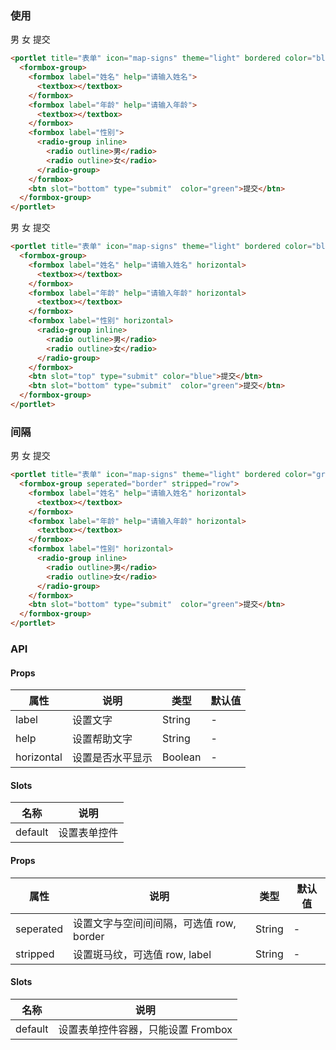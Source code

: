 <row>
  <column :md=12>

  ### 使用

  <portlet title="表单" icon="map-signs" theme="light" bordered color="blue">
    <formbox-group>
      <formbox label="姓名" help="请输入姓名">
        <textbox></textbox>
      </formbox>
      <formbox label="年龄" help="请输入年龄">
        <textbox></textbox>
      </formbox>
      <formbox label="性别">
        <radio-group inline>
          <radio outline>男</radio>
          <radio outline>女</radio>
        </radio-group>
      </formbox>
      <btn slot="bottom" type="submit"  color="green">提交</btn>
    </formbox-group>
  </portlet>

  ```html
  <portlet title="表单" icon="map-signs" theme="light" bordered color="blue">
    <formbox-group>
      <formbox label="姓名" help="请输入姓名">
        <textbox></textbox>
      </formbox>
      <formbox label="年龄" help="请输入年龄">
        <textbox></textbox>
      </formbox>
      <formbox label="性别">
        <radio-group inline>
          <radio outline>男</radio>
          <radio outline>女</radio>
        </radio-group>
      </formbox>
      <btn slot="bottom" type="submit"  color="green">提交</btn>
    </formbox-group>
  </portlet>
  ```

  <portlet title="表单" icon="map-signs" theme="light" bordered color="green">
    <formbox-group>
      <formbox label="姓名" help="请输入姓名" horizontal>
        <textbox></textbox>
      </formbox>
      <formbox label="年龄" help="请输入年龄" horizontal>
        <textbox></textbox>
      </formbox>
      <formbox label="性别" horizontal>
        <radio-group inline>
          <radio outline>男</radio>
          <radio outline>女</radio>
        </radio-group>
      </formbox>
      <btn slot="bottom" type="submit"  color="green">提交</btn>
    </formbox-group>
  </portlet>

  ```html
  <portlet title="表单" icon="map-signs" theme="light" bordered color="blue">
    <formbox-group>
      <formbox label="姓名" help="请输入姓名" horizontal>
        <textbox></textbox>
      </formbox>
      <formbox label="年龄" help="请输入年龄" horizontal>
        <textbox></textbox>
      </formbox>
      <formbox label="性别" horizontal>
        <radio-group inline>
          <radio outline>男</radio>
          <radio outline>女</radio>
        </radio-group>
      </formbox>
      <btn slot="top" type="submit" color="blue">提交</btn>
      <btn slot="bottom" type="submit"  color="green">提交</btn>
    </formbox-group>
  </portlet>
  ```

  ### 间隔

  <portlet title="表单" icon="map-signs" theme="light" bordered color="green">
    <formbox-group seperated="border" stripped="row">
      <formbox label="姓名" help="请输入姓名" horizontal>
        <textbox></textbox>
      </formbox>
      <formbox label="年龄" help="请输入年龄" horizontal>
        <textbox></textbox>
      </formbox>
      <formbox label="性别" horizontal>
        <radio-group inline>
          <radio outline>男</radio>
          <radio outline>女</radio>
        </radio-group>
      </formbox>
      <btn slot="bottom" type="submit"  color="green">提交</btn>
    </formbox-group>
  </portlet>

  ```html
  <portlet title="表单" icon="map-signs" theme="light" bordered color="green">
    <formbox-group seperated="border" stripped="row">
      <formbox label="姓名" help="请输入姓名" horizontal>
        <textbox></textbox>
      </formbox>
      <formbox label="年龄" help="请输入年龄" horizontal>
        <textbox></textbox>
      </formbox>
      <formbox label="性别" horizontal>
        <radio-group inline>
          <radio outline>男</radio>
          <radio outline>女</radio>
        </radio-group>
      </formbox>
      <btn slot="bottom" type="submit"  color="green">提交</btn>
    </formbox-group>
  </portlet>
  ```

  ### API

  <portlet title="Formbox" icon="map-signs" theme="light" bordered>

  #### Props

  <div class="table-scrollable table-scrollable-borderless">
      <table class="table table-hover table-bordered">
          <thead>
              <tr class="uppercase">
                  <th> 属性 </th>
                  <th> 说明 </th>
                  <th> 类型 </th>
                  <th> 默认值 </th>
              </tr>
          </thead>
          <tbody>
              <tr>
                  <td> label </td>
                  <td> 设置文字 </td>
                  <td> String </td>
                  <td> - </td>
              </tr>
              <tr>
                  <td> help </td>
                  <td> 设置帮助文字 </td>
                  <td> String </td>
                  <td> - </td>
              </tr>
              <tr>
                  <td> horizontal </td>
                  <td> 设置是否水平显示 </td>
                  <td> Boolean </td>
                  <td> - </td>
              </tr>
          </tbody>
      </table>
  </div>

  #### Slots

  <div class="table-scrollable table-scrollable-borderless">
      <table class="table table-hover table-bordered">
          <thead>
              <tr class="uppercase">
                  <th> 名称 </th>
                  <th> 说明 </th>
              </tr>
          </thead>
          <tbody>
              <tr>
                  <td> default </td>
                  <td> 设置表单控件 </td>
              </tr>
          </tbody>
      </table>
  </div>

  </portlet>

  <portlet title="Formbox Group" icon="map-signs" theme="light" bordered>

  #### Props

  <div class="table-scrollable table-scrollable-borderless">
      <table class="table table-hover table-bordered">
          <thead>
              <tr class="uppercase">
                  <th> 属性 </th>
                  <th> 说明 </th>
                  <th> 类型 </th>
                  <th> 默认值 </th>
              </tr>
          </thead>
          <tbody>
              <tr>
                  <td> seperated </td>
                  <td> 设置文字与空间间间隔，可选值 row, border </td>
                  <td> String </td>
                  <td> - </td>
              </tr>
              <tr>
                  <td> stripped </td>
                  <td> 设置斑马纹，可选值 row, label </td>
                  <td> String </td>
                  <td> - </td>
              </tr>
          </tbody>
      </table>
  </div>

  #### Slots

  <div class="table-scrollable table-scrollable-borderless">
      <table class="table table-hover table-bordered">
          <thead>
              <tr class="uppercase">
                  <th> 名称 </th>
                  <th> 说明 </th>
              </tr>
          </thead>
          <tbody>
              <tr>
                  <td> default </td>
                  <td> 设置表单控件容器，只能设置 Frombox </td>
              </tr>
          </tbody>
      </table>
  </div>

  </portlet>

  </column>
</row>
